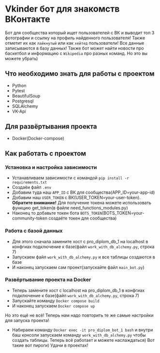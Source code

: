# Vkinder бот для знакомств ВКонтакте
Бот для сообщества который ищет пользователей с ВК и выводит топ 3 
фотографии и ссылку на профиль найденного пользователя! Также отметит 
их как `лайкнутый` или как `хейтед` пользователи! Все данные записываются 
в базу данных! Также бот может найти новости про баскетбол и информацию
с `Wikipedia` про разных команд. Но это вы можете убрать)

## Что необходимо знать для работы с проектом
* Python
* Pytest
* BeautifulSoup
* Postgresql
* SQLAlchemy
* VK-Api

## Для развёртывания проекта
* Docker(Docker-compose)

## Как работать с проектом 
### Установка и настройка зависимости
* Устанавливаем зависимости с командой `pip install -r requirements.txt`
* Создаёи файл `.env` 
* Добавим туда наш `APP_ID` с ВК для сообщества(APP_ID=your-app-id)
* Добавим наш `USER_TOKEN` с ВК(USER_TOKEN=your-user-token). **Обратите внимание!** 
Для получение токена можете использовать функцию get_token(в файле need_functions_modules.py)
* Наконец то добавьте токен бота `BOTS_TOKEN`(BOTS_TOKEN=your-community-token
 создаёте токен для сообщества)
 
### Работа с базой данных
* Для этого сначала замените хост c pro_diplom_db_1 на localhost в конфгиах подключение к базе(файл 
`work_with_db_alchemy.py`, строка 7)
* Запускаем файл `work_with_db_alchemy.py` и все таблицы создаются в базе 
* И наконец запускаем сам проект(запускайте файл `main_bot.py`)

### Развёртывание проекта на Docker 
* Теперь замените хост c localhost на pro_diplom_db_1 в конфгиах подключение к базе(файл 
`work_with_db_alchemy.py`, строка 7)
* Запускайте команду `Docker compose build`
* И наконец запускаем `Docker compose up`

Но это ещё не всё! Теперь нам надо повторить те же самые настройки для запуска проекта! 
* Набираем команду `Docker exec -it pro_diplom_bot_1 bash` и внутри баш консоли запускаем 
команду `work_with_db_alchemy.py` чтобы создать таблицы.
Теперь всё работает и можете наслаждаться) Вот такие вот пироги) Удачи в проектах! 
